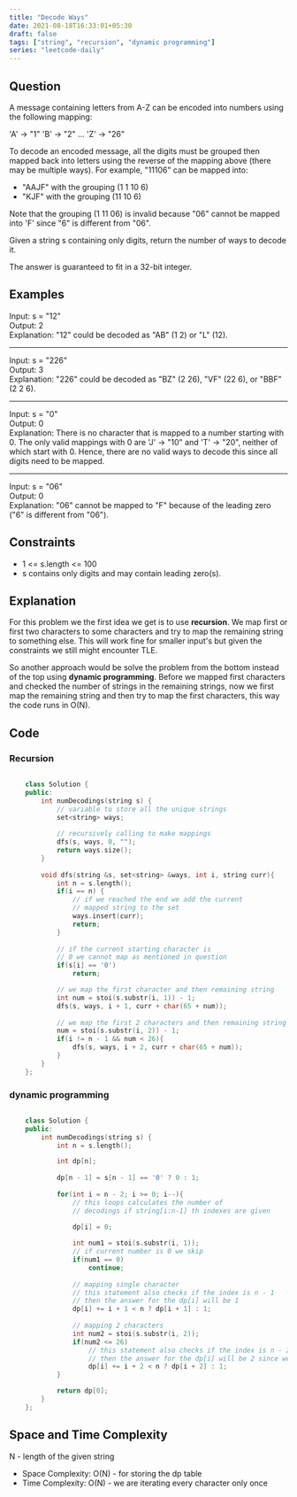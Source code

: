 ```yaml
---
title: "Decode Ways"
date: 2021-08-18T16:33:01+05:30
draft: false 
tags: ["string", "recursion", "dynamic programming"]
series: "leetcode-daily" 
---
```


## Question

A message containing letters from A-Z can be encoded into numbers using the following mapping:

'A' -> "1"
'B' -> "2"
...
'Z' -> "26"

To decode an encoded message, all the digits must be grouped then mapped back into letters using the reverse of the mapping above (there may be multiple ways). For example, "11106" can be mapped into:

* "AAJF" with the grouping (1 1 10 6)
* "KJF" with the grouping (11 10 6)

Note that the grouping (1 11 06) is invalid because "06" cannot be mapped into 'F' since "6" is different from "06".

Given a string s containing only digits, return the number of ways to decode it.

The answer is guaranteed to fit in a 32-bit integer.

## Examples

Input: s = "12" <br />
Output: 2 <br />
Explanation: "12" could be decoded as "AB" (1 2) or "L" (12).
<hr/>

Input: s = "226" <br />
Output: 3 <br />
Explanation: "226" could be decoded as "BZ" (2 26), "VF" (22 6), or "BBF" (2 2 6).
<hr />

Input: s = "0" <br />
Output: 0 <br />
Explanation: There is no character that is mapped to a number starting with 0.
The only valid mappings with 0 are 'J' -> "10" and 'T' -> "20", neither of which start with 0.
Hence, there are no valid ways to decode this since all digits need to be mapped.
<hr />

Input: s = "06" <br />
Output: 0 <br />
Explanation: "06" cannot be mapped to "F" because of the leading zero ("6" is different from "06").

## Constraints

* 1 <= s.length <= 100
* s contains only digits and may contain leading zero(s).

## Explanation

For this problem we the first idea we get is to use __recursion__. We map first or first two characters to some characters and try to map the remaining string to something else. This will work fine for smaller input's but given the constraints we still might encounter TLE. 

So another approach would be solve the problem from the bottom instead of the top using __dynamic programming__. Before we mapped first characters and checked the number of strings in the remaining strings, now we first map the remaining string and then try to map the first characters, this way the code runs in O(N). 

## Code

### Recursion

```cpp

	class Solution {
	public:
		int numDecodings(string s) {
			// variable to store all the unique strings
			set<string> ways;
			
			// recursively calling to make mappings 
			dfs(s, ways, 0, "");
			return ways.size();
		}
		
		void dfs(string &s, set<string> &ways, int i, string curr){
			int n = s.length();
			if(i == n) {
				// if we reached the end we add the current 
				// mapped string to the set
				ways.insert(curr);
				return;
			}
			
			// if the current starting character is
			// 0 we cannot map as mentioned in question
			if(s[i] == '0')
				return;

			// we map the first character and then remaining string
			int num = stoi(s.substr(i, 1)) - 1;
			dfs(s, ways, i + 1, curr + char(65 + num));
			
			// we map the first 2 characters and then remaining string
			num = stoi(s.substr(i, 2)) - 1;
			if(i != n - 1 && num < 26){
				dfs(s, ways, i + 2, curr + char(65 + num));
			}
		}
	};

```

### dynamic programming

```cpp

	class Solution {
	public:
		int numDecodings(string s) {
			int n = s.length();

			int dp[n];
			
			dp[n - 1] = s[n - 1] == '0' ? 0 : 1;
			
			for(int i = n - 2; i >= 0; i--){
				// this loops calculates the number of 
				// decodings if string[i:n-1] th indexes are given

				dp[i] = 0;
				
				int num1 = stoi(s.substr(i, 1));
				// if current number is 0 we skip
				if(num1 == 0)
					continue;
				
				// mapping single character
				// this statement also checks if the index is n - 1
				// then the answer for the dp[i] will be 1
				dp[i] += i + 1 < n ? dp[i + 1] : 1;
				
				// mapping 2 characters
				int num2 = stoi(s.substr(i, 2));
				if(num2 <= 26)
					// this statement also checks if the index is n - 2
					// then the answer for the dp[i] will be 2 since we can map
					dp[i] += i + 2 < n ? dp[i + 2] : 1;
			}

			return dp[0];
		}
	};

```

## Space and Time Complexity

N - length of the given string

* Space Complexity: O(N) - for storing the dp table
* Time Complexity: O(N) - we are iterating every character only once

